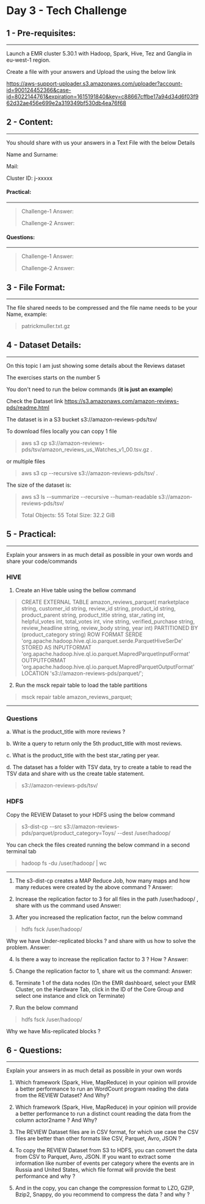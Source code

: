 # Day 3 - Tech Challenge


## **1 - Pre-requisites:**
----
Launch a EMR cluster 5.30.1 with Hadoop, Spark, Hive, Tez and Ganglia  in eu-west-1 region.

Create a file with your answers and Upload the using the below link

https://aws-support-uploader.s3.amazonaws.com/uploader?account-id=900124452366&case-id=8022144761&expiration=1615191840&key=c88667cffbe17a94d34d6f03f962d32ae456e699e2a319349bf530db4ea76f68


## **2 - Content:**
----
You should share with us your answers in a Text File with the below Details

Name and Surname:

Mail:

Cluster ID: j-xxxxx

#### Practical:
***

> Challenge-1
> Answer:
> 
> Challenge-2
> Answer:

#### Questions:
___

> Challenge-1
> Answer:
> 
> Challenge-2
> Answer:


## **3 - File Format:**
----
The file shared needs to be compressed and the file name needs to be your Name, example:

> patrickmuller.txt.gz


## **4 - Dataset Details:**
----
On this topic I am just showing some details about the Reviews dataset

The exercises starts on the number 5

You don't need to run the below commands (**it is just an example**)

Check the Dataset link
https://s3.amazonaws.com/amazon-reviews-pds/readme.html

The dataset is in a S3 bucket
s3://amazon-reviews-pds/tsv/

To download files locally you can copy 1 file 
>aws s3 cp s3://amazon-reviews-pds/tsv/amazon_reviews_us_Watches_v1_00.tsv.gz .

or multiple files
>aws s3 cp --recursive s3://amazon-reviews-pds/tsv/ .

The size of the dataset is:
> aws s3 ls --summarize --recursive --human-readable s3://amazon-reviews-pds/tsv/
>
> Total Objects: 55
> Total Size: 32.2 GiB



## **5 - Practical:**
----

Explain your answers in as much detail as possible in your own words and share your code/commands


### HIVE

1.	Create an Hive table using the bellow command
> CREATE EXTERNAL TABLE amazon_reviews_parquet(
>   marketplace string, 
>   customer_id string, 
>   review_id string, 
>   product_id string, 
>   product_parent string, 
>   product_title string, 
>   star_rating int, 
>   helpful_votes int, 
>   total_votes int, 
>   vine string, 
>   verified_purchase string, 
>   review_headline string, 
>   review_body string, 
>   year int)
> PARTITIONED BY (product_category string)
> ROW FORMAT SERDE 
>   'org.apache.hadoop.hive.ql.io.parquet.serde.ParquetHiveSerDe' 
> STORED AS INPUTFORMAT 
>   'org.apache.hadoop.hive.ql.io.parquet.MapredParquetInputFormat' 
> OUTPUTFORMAT 
>   'org.apache.hadoop.hive.ql.io.parquet.MapredParquetOutputFormat'
> LOCATION
>   's3://amazon-reviews-pds/parquet/';

2. Run the msck repair table to load the table partitions
>   msck repair table amazon_reviews_parquet;

----

### Questions

a.  What is the product_title with more reviews ?

b.  Write a query to return only the 5th product_title with most reviews.

c.  What is the product_title with the best star_rating per year.

d.	The dataset has a folder with TSV data, try to create a table to read the TSV data and share with us the create table statement.
>   s3://amazon-reviews-pds/tsv/

### HDFS
Copy the REVIEW Dataset to your HDFS using the below command 
> s3-dist-cp --src s3://amazon-reviews-pds/parquet/product_category=Toys/ --dest /user/hadoop/

You can check the files created running the below command in a second terminal tab
> hadoop fs -du /user/hadoop/ | wc

----
1.	The s3-dist-cp creates a MAP Reduce Job, how many maps and how many reduces were created by the above command ?
Answer: 

2.	Increase the replication factor to 3 for all files in the path /user/hadoop/ , share with us the command used
Answer: 

3.	After you increased the replication factor, run the below command
> hdfs fsck /user/hadoop/

Why we have Under-replicated blocks ? and share with us how to solve the problem.
Answer:

4.	Is there a way to increase the replication factor to 3 ? How ?
Answer: 

5.  Change the replication factor to 1, share wit us the command:
Answer:

6.  Terminate 1 of the data nodes 
(On the EMR dashboard, select your EMR Cluster, on the Hardware Tab, click in the ID of the Core Group and select one instance and click on Terminate)

7. Run the below command 
> hdfs fsck /user/hadoop/

Why we have Mis-replicated blocks ?


## **6 - Questions:**
----

Explain your answers in as much detail as possible in your own words

1.	Which framework (Spark, Hive, MapReduce) in your opinion will provide a better performance to run an WordCount program reading the data from the REVIEW Dataset?
And Why?

2.	Which framework (Spark, Hive, MapReduce) in your opinion will provide a better performance to run a distinct count reading the data from the column actor2name ? And Why?

3.	The REVIEW Dataset files are in CSV format, for which use case the CSV files are better than other formats like CSV, Parquet, Avro, JSON ?

4.	To copy the REVIEW Dataset from S3 to HDFS, you can convert the data from CSV to Parquet, Avro, JSON. If you want to extract some information like number of events per category where the events are in Russia and United States, which file format will provide the best performance and why ?

5.  And in the copy, you can change the compression format to LZO, GZIP, Bzip2, Snappy, do you recommend to compress the data ? and why ?


